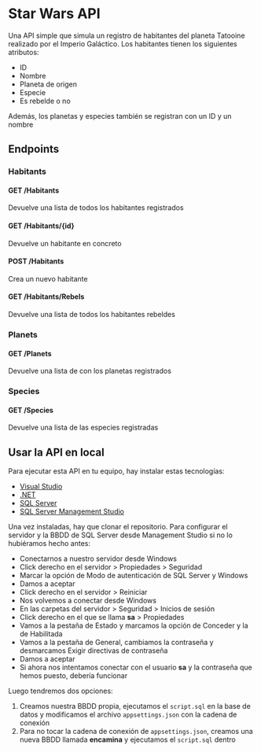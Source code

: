 ﻿# Star Wars API
Una API simple que simula un registro de habitantes del planeta Tatooine realizado por el Imperio Galáctico.
Los habitantes tienen los siguientes atributos:
- ID
- Nombre
- Planeta de origen
- Especie
- Es rebelde o no

Además, los planetas y especies también se registran con un ID y un nombre

## Endpoints
### Habitants
#### GET /Habitants
Devuelve una lista de todos los habitantes registrados

#### GET /Habitants/{id}
Devuelve un habitante en concreto

#### POST /Habitants
Crea un nuevo habitante

#### GET /Habitants/Rebels
Devuelve una lista de todos los habitantes rebeldes

### Planets
#### GET /Planets
Devuelve una lista de con los planetas registrados

### Species
#### GET /Species
Devuelve una lista de las especies registradas

## Usar la API en local
Para ejecutar esta API en tu equipo, hay instalar estas tecnologías:
- [Visual Studio](https://visualstudio.microsoft.com/es/downloads/)
- [.NET](https://dotnet.microsoft.com/download)
- [SQL Server](https://www.microsoft.com/es-es/sql-server/sql-server-downloads)
- [SQL Server Management Studio](https://docs.microsoft.com/es-es/sql/ssms/download-sql-server-management-studio-ssms)

Una vez instaladas, hay que clonar el repositorio.
Para configurar el servidor y la BBDD de SQL Server desde Management Studio si no lo hubiéramos hecho antes:
- Conectarnos a nuestro servidor desde Windows
- Click derecho en el servidor > Propiedades > Seguridad
- Marcar la opción de Modo de autenticación de SQL Server y Windows
- Damos a aceptar
- Click derecho en el servidor > Reiniciar
- Nos volvemos a conectar desde Windows
- En las carpetas del servidor > Seguridad > Inicios de sesión
- Click derecho en el que se llama **sa** > Propiedades
- Vamos a la pestaña de Estado y marcamos la opción de Conceder y la de Habilitada
- Vamos a la pestaña de General, cambiamos la contraseña y desmarcamos Exigir directivas de contraseña
- Damos a aceptar
- Si ahora nos intentamos conectar con el usuario **sa** y la contraseña que hemos puesto, debería funcionar
 
Luego tendremos dos opciones:
1. Creamos nuestra BBDD propia, ejecutamos el `script.sql` en la base de datos y modificamos el archivo `appsettings.json` con la cadena de conexión
2. Para no tocar la cadena de conexión de `appsettings.json`, creamos una nueva BBDD llamada **encamina** y ejecutamos el `script.sql` dentro